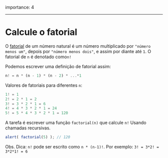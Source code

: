 importance: 4

---

# Calcule o fatorial

O [fatorial](https://pt.wikipedia.org/wiki/Fatorial) de um número natural é um número multiplicado por `"número menos um"`, depois por `"número menos dois"`, e assim por diante até `1`. O fatorial de `n` é denotado como`n!`

Podemos escrever uma definição de fatorial assim:

```js
n! = n * (n - 1) * (n - 2) * ...*1
```

Valores de fatoriais para diferentes `n`:

```js
1! = 1
2! = 2 * 1 = 2
3! = 3 * 2 * 1 = 6
4! = 4 * 3 * 2 * 1 = 24
5! = 5 * 4 * 3 * 2 * 1 = 120
```

A tarefa é escrever uma função `factorial(n)` que calcule `n!` Usando chamadas recursivas.

```js
alert( factorial(5) ); // 120
```

Obs. Dica: `n!` pode ser escrito como `n * (n-1)!`. Por exemplo: `3! = 3*2! = 3*2*1! = 6`

